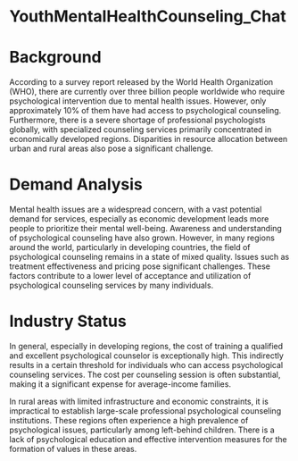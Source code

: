 # YouthMentalHealthCounseling_Chat
# Background

According to a survey report released by the World Health Organization (WHO), there are currently over three billion people worldwide who require psychological intervention due to mental health issues. However, only approximately 10% of them have had access to psychological counseling. Furthermore, there is a severe shortage of professional psychologists globally, with specialized counseling services primarily concentrated in economically developed regions. Disparities in resource allocation between urban and rural areas also pose a significant challenge.

# Demand Analysis

Mental health issues are a widespread concern, with a vast potential demand for services, especially as economic development leads more people to prioritize their mental well-being. Awareness and understanding of psychological counseling have also grown. However, in many regions around the world, particularly in developing countries, the field of psychological counseling remains in a state of mixed quality. Issues such as treatment effectiveness and pricing pose significant challenges. These factors contribute to a lower level of acceptance and utilization of psychological counseling services by many individuals.

# Industry Status

In general, especially in developing regions, the cost of training a qualified and excellent psychological counselor is exceptionally high. This indirectly results in a certain threshold for individuals who can access psychological counseling services. The cost per counseling session is often substantial, making it a significant expense for average-income families.

In rural areas with limited infrastructure and economic constraints, it is impractical to establish large-scale professional psychological counseling institutions. These regions often experience a high prevalence of psychological issues, particularly among left-behind children. There is a lack of psychological education and effective intervention measures for the formation of values in these areas.

